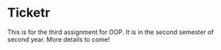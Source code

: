 # Ticketr
This is for the third assignment for OOP. It is in the second semester of second year. More details to come!
